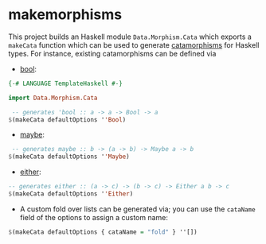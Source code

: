 makemorphisms
=============

This project builds an Haskell module `Data.Morphism.Cata` which exports a
`makeCata` function which can be used to generate [catamorphisms](http://www.haskell.org/haskellwiki/Catamorphisms)
for Haskell types. For instance, existing catamorphisms can be defined via

* [bool](http://hackage.haskell.org/package/base-4.7.0.1/docs/Data-Bool.html#v:bool):
``` haskell
{-# LANGUAGE TemplateHaskell #-}

import Data.Morphism.Cata

 -- generates 'bool :: a -> a -> Bool -> a
$(makeCata defaultOptions ''Bool)
```

* [maybe](http://hackage.haskell.org/package/base-4.7.0.1/docs/Data-Maybe.html#v:maybe):
``` haskell
 -- generates maybe :: b -> (a -> b) -> Maybe a -> b
$(makeCata defaultOptions ''Maybe)
```

* [either](http://hackage.haskell.org/package/base-4.7.0.1/docs/Data-Either.html#v:either):
``` haskell
-- generates either :: (a -> c) -> (b -> c) -> Either a b -> c
$(makeCata defaultOptions ''Either)
```

* A custom fold over lists can be generated via; you can use the `cataName` field of the
options to assign a custom name:
``` haskell
$(makeCata defaultOptions { cataName = "fold" } ''[])
```

